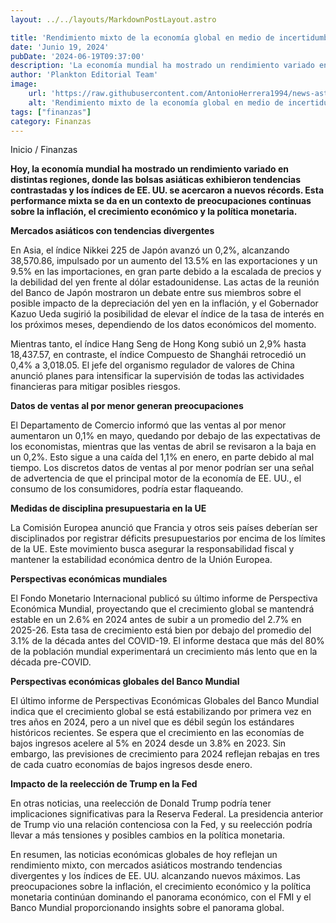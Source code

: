 ```yaml
---
layout: ../../layouts/MarkdownPostLayout.astro

title: 'Rendimiento mixto de la economía global en medio de incertidumbres'
date: 'Junio 19, 2024'
pubDate: '2024-06-19T09:37:00'
description: 'La economía mundial ha mostrado un rendimiento variado en distintas regiones, donde las bolsas asiáticas exhibieron tendencias contrastadas.'
author: 'Plankton Editorial Team'
image:
    url: 'https://raw.githubusercontent.com/AntonioHerrera1994/news-astro/master/src/assets/finanzas/finanzas54.webp'
    alt: 'Rendimiento mixto de la economía global en medio de incertidumbres'
tags: ["finanzas"]
category: Finanzas
---
```



<span><a href="/" style="text-decoration:none;color:#0F1416">Inicio</a> / <a href="/finanzas" style="text-decoration:none;color:#0F1416">Finanzas</a></span>


<p style="font-weight: bold;">Hoy, la economía mundial ha mostrado un rendimiento variado en distintas regiones, donde las bolsas asiáticas exhibieron tendencias contrastadas y los índices de EE. UU. se acercaron a nuevos récords. Esta performance mixta se da en un contexto de preocupaciones continuas sobre la inflación, el crecimiento económico y la política monetaria.</p>

**Mercados asiáticos con tendencias divergentes**

En Asia, el índice Nikkei 225 de Japón avanzó un 0,2%, alcanzando 38,570.86, impulsado por un aumento del 13.5% en las exportaciones y un 9.5% en las importaciones, en gran parte debido a la escalada de precios y la debilidad del yen frente al dólar estadounidense. Las actas de la reunión del Banco de Japón mostraron un debate entre sus miembros sobre el posible impacto de la depreciación del yen en la inflación, y el Gobernador Kazuo Ueda sugirió la posibilidad de elevar el índice de la tasa de interés en los próximos meses, dependiendo de los datos económicos del momento.

Mientras tanto, el índice Hang Seng de Hong Kong subió un 2,9% hasta 18,437.57, en contraste, el índice Compuesto de Shanghái retrocedió un 0,4% a 3,018.05. El jefe del organismo regulador de valores de China anunció planes para intensificar la supervisión de todas las actividades financieras para mitigar posibles riesgos.

**Datos de ventas al por menor generan preocupaciones**

El Departamento de Comercio informó que las ventas al por menor aumentaron un 0,1% en mayo, quedando por debajo de las expectativas de los economistas, mientras que las ventas de abril se revisaron a la baja en un 0,2%. Esto sigue a una caída del 1,1% en enero, en parte debido al mal tiempo. Los discretos datos de ventas al por menor podrían ser una señal de advertencia de que el principal motor de la economía de EE. UU., el consumo de los consumidores, podría estar flaqueando.

**Medidas de disciplina presupuestaria en la UE**

La Comisión Europea anunció que Francia y otros seis países deberían ser disciplinados por registrar déficits presupuestarios por encima de los límites de la UE. Este movimiento busca asegurar la responsabilidad fiscal y mantener la estabilidad económica dentro de la Unión Europea.

**Perspectivas económicas mundiales**

El Fondo Monetario Internacional publicó su último informe de Perspectiva Económica Mundial, proyectando que el crecimiento global se mantendrá estable en un 2.6% en 2024 antes de subir a un promedio del 2.7% en 2025-26. Esta tasa de crecimiento está bien por debajo del promedio del 3.1% de la década antes del COVID-19. El informe destaca que más del 80% de la población mundial experimentará un crecimiento más lento que en la década pre-COVID.

**Perspectivas económicas globales del Banco Mundial**

El último informe de Perspectivas Económicas Globales del Banco Mundial indica que el crecimiento global se está estabilizando por primera vez en tres años en 2024, pero a un nivel que es débil según los estándares históricos recientes. Se espera que el crecimiento en las economías de bajos ingresos acelere al 5% en 2024 desde un 3.8% en 2023. Sin embargo, las previsiones de crecimiento para 2024 reflejan rebajas en tres de cada cuatro economías de bajos ingresos desde enero.

**Impacto de la reelección de Trump en la Fed**

En otras noticias, una reelección de Donald Trump podría tener implicaciones significativas para la Reserva Federal. La presidencia anterior de Trump vio una relación contenciosa con la Fed, y su reelección podría llevar a más tensiones y posibles cambios en la política monetaria.

En resumen, las noticias económicas globales de hoy reflejan un rendimiento mixto, con mercados asiáticos mostrando tendencias divergentes y los índices de EE. UU. alcanzando nuevos máximos. Las preocupaciones sobre la inflación, el crecimiento económico y la política monetaria continúan dominando el panorama económico, con el FMI y el Banco Mundial proporcionando insights sobre el panorama global. 